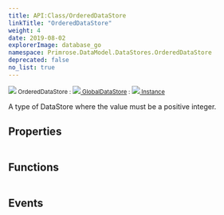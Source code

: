 ```yaml
---
title: API:Class/OrderedDataStore
linkTitle: "OrderedDataStore"
weight: 4
date: 2019-08-02
explorerImage: database_go
namespace: Primrose.DataModel.DataStores.OrderedDataStore
deprecated: false
no_list: true
---
```

<small class="inheritance">
<span class="" href="/docs/api-reference/Class/OrderedDataStore"><img src="/icons/silk/database_go.png"/>&nbsp;OrderedDataStore</span>&nbsp;:&nbsp;<a class="" href="/docs/api-reference/Class/GlobalDataStore"><img src="/icons/silk/database_world.png"/>&nbsp;GlobalDataStore</a>&nbsp;:&nbsp;<a class="" href="/docs/api-reference/Class/Instance"><img src="/icons/silk/default.png"/>&nbsp;Instance</a></small>
<p class="summary">

A type of DataStore where the value must be a positive integer.

</p>
 
## Properties
 
<table class="studiohide">
<tbody>
</tbody>
</table>
 
## Functions
 
<table class="studiohide">
<tbody>
</tbody>
</table>
 
## Events
 
<table class="studiohide">
<tbody>
</tbody>
</table>
<b>
</b>
<div class="inheritors">
<ul class="root">
</ul>
</div>
